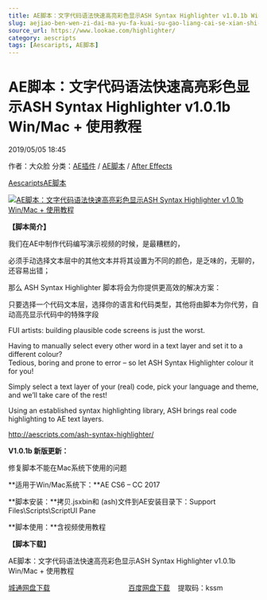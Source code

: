 ```yaml
---
title: AE脚本：文字代码语法快速高亮彩色显示ASH Syntax Highlighter v1.0.1b Win/Mac + 使用教程
slug: aejiao-ben-wen-zi-dai-ma-yu-fa-kuai-su-gao-liang-cai-se-xian-shi-ash-syntax-highlighter-v1-0-1b-win-mac-shi-yong-jiao-cheng
source_url: https://www.lookae.com/highlighter/
category: aescripts
tags: [Aescaripts, AE脚本]
---
```

# AE脚本：文字代码语法快速高亮彩色显示ASH Syntax Highlighter v1.0.1b Win/Mac + 使用教程

2019/05/05 18:45

作者：大众脸
分类：[AE插件](https://www.lookae.com/after-effects/aechajian/) / [AE脚本](https://www.lookae.com/after-effects/aescripts/) / [After Effects](https://www.lookae.com/after-effects/)

[Aescaripts](https://www.lookae.com/tag/aescaripts/)[AE脚本](https://www.lookae.com/tag/ae%e8%84%9a%e6%9c%ac/)

[![AE脚本：文字代码语法快速高亮彩色显示ASH Syntax Highlighter v1.0.1b Win/Mac + 使用教程](https://www.lookae.com/wp-content/uploads/2017/07/ASH-Syntax-Highlighter.jpg "AE脚本：文字代码语法快速高亮彩色显示ASH Syntax Highlighter v1.0.1b Win/Mac + 使用教程-LookAE.com")](https://www.lookae.com/wp-content/uploads/2017/07/ASH-Syntax-Highlighter.jpg)

**【脚本简介】**

我们在AE中制作代码编写演示视频的时候，是最糟糕的，

必须手动选择文本层中的其他文本并将其设置为不同的颜色，是乏味的，无聊的，还容易出错；

那么 ASH Syntax Highlighter 脚本将会为你提供更高效的解决方案：

只要选择一个代码文本层，选择你的语言和代码类型，其他将由脚本为你代劳，自动高亮显示代码中的特殊字段

FUI artists: building plausible code screens is just the worst.

Having to manually select every other word in a text layer and set it to a different colour?  
Tedious, boring and prone to error – so let ASH Syntax Highlighter colour it for you!

Simply select a text layer of your (real) code, pick your language and theme, and we’ll take care of the rest!

Using an established syntax highlighting library, ASH brings real code highlighting to AE text layers.

http://aescripts.com/ash-syntax-highlighter/

**V1.0.1b 新版更新：**

修复脚本不能在Mac系统下使用的问题

**适用于Win/Mac系统下：**AE CS6 – CC 2017

**脚本安装：**拷贝.jsxbin和 (ash)文件到AE安装目录下：Support Files\Scripts\ScriptUI Pane

**脚本使用：**含视频使用教程

**【脚本下载】**

AE脚本：文字代码语法快速高亮彩色显示ASH Syntax Highlighter v1.0.1b Win/Mac + 使用教程

[城通网盘下载](https://lookae.ctfile.com/fs/680462-372548507)                                        [百度网盘下载](https://pan.baidu.com/s/1tHeqC5777PUX1eb-fLtuFw)    提取码：kssm
